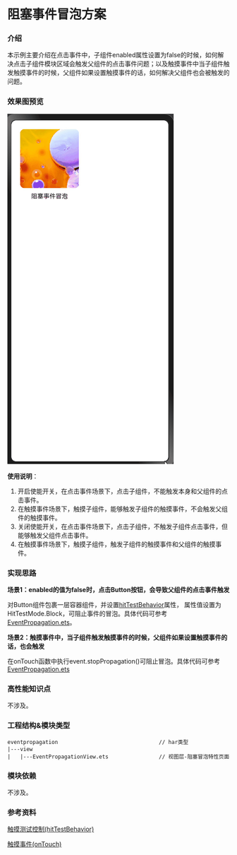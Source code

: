 # 阻塞事件冒泡方案

### 介绍

本示例主要介绍在点击事件中，子组件enabled属性设置为false的时候，如何解决点击子组件模块区域会触发父组件的点击事件问题；以及触摸事件中当子组件触发触摸事件的时候，父组件如果设置触摸事件的话，如何解决父组件也会被触发的问题。

### 效果图预览

![](../../screenshots/device/EventPropagation.gif)

**使用说明**：

1. 开启使能开关，在点击事件场景下，点击子组件，不能触发本身和父组件的点击事件。
2. 在触摸事件场景下，触摸子组件，能够触发子组件的触摸事件，不会触发父组件的触摸事件。
3. 关闭使能开关，在点击事件场景下，点击子组件，不触发子组件点击事件，但能够触发父组件点击事件。
4. 在触摸事件场景下，触摸子组件，触发子组件的触摸事件和父组件的触摸事件。

### 实现思路

**场景1：enabled的值为false时，点击Button按钮，会导致父组件的点击事件触发**

对Button组件包裹一层容器组件，并设置[hitTestBehavior](https://developer.harmonyos.com/cn/docs/documentation/doc-references-V3/ts-universal-attributes-hit-test-behavior-0000001427744800-V3)属性，
属性值设置为HitTestMode.Block，可阻止事件的冒泡。具体代码可参考[EventPropagation.ets](./src/main/ets/view/EventPropagation.ets)。

**场景2：触摸事件中，当子组件触发触摸事件的时候，父组件如果设置触摸事件的话，也会触发**

在onTouch函数中执行event.stopPropagation()可阻止冒泡。具体代码可参考[EventPropagation.ets](./src/main/ets/view/EventPropagation.ets)

### 高性能知识点

不涉及。

### 工程结构&模块类型

```
eventpropagation                                // har类型
|---view
|   |---EventPropagationView.ets                // 视图层-阻塞冒泡特性页面
```

### 模块依赖

不涉及。

### 参考资料

[触摸测试控制(hitTestBehavior)](https://developer.harmonyos.com/cn/docs/documentation/doc-references-V3/ts-universal-attributes-hit-test-behavior-0000001427744800-V3)

[触摸事件(onTouch)](https://developer.harmonyos.com/cn/docs/documentation/doc-references-V3/ts-universal-events-touch-0000001427902424-V3)



